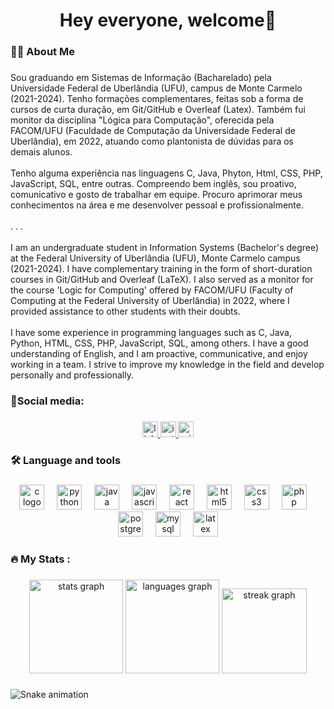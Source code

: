 <h1 align="center">Hey everyone, welcome👋</h1>

###

<h3 align="left">👩‍💻  About Me</h3>

###

<p align="left">Sou graduando em Sistemas de Informação (Bacharelado) pela Universidade Federal de Uberlândia (UFU), campus de Monte Carmelo (2021-2024). Tenho formações complementares, feitas sob a forma de cursos de curta duração, em Git/GitHub e Overleaf (Latex). Também fui monitor da disciplina "Lógica para Computação", oferecida pela FACOM/UFU (Faculdade de Computação da Universidade Federal de Uberlândia), em 2022, atuando como plantonista de dúvidas para os demais alunos.<br><br>Tenho alguma experiência nas linguagens C, Java, Phyton, Html, CSS, PHP, JavaScript, SQL, entre outras. Compreendo bem inglês, sou proativo, comunicativo e gosto de trabalhar em equipe. Procuro aprimorar meus conhecimentos na área e me desenvolver pessoal e profissionalmente.<br><br>. . .<br><br>I am an undergraduate student in Information Systems (Bachelor's degree) at the Federal University of Uberlândia (UFU), Monte Carmelo campus (2021-2024). I have complementary training in the form of short-duration courses in Git/GitHub and Overleaf (LaTeX). I also served as a monitor for the course 'Logic for Computing' offered by FACOM/UFU (Faculty of Computing at the Federal University of Uberlândia) in 2022, where I provided assistance to other students with their doubts.<br><br>I have some experience in programming languages such as C, Java, Python, HTML, CSS, PHP, JavaScript, SQL, among others. I have a good understanding of English, and I am proactive, communicative, and enjoy working in a team. I strive to improve my knowledge in the field and develop personally and professionally.</p>

###

<h3 align="left">📱Social media:</h3>

###

<div align="center">
  <a href="https://www.linkedin.com/in/lucas-manzato-gonçalves-971099249/" target="_blank">
    <img src="https://img.shields.io/static/v1?message=LinkedIn&logo=linkedin&label=&color=0077B5&logoColor=white&labelColor=&style=for-the-badge" height="25" alt="linkedin logo"  />
  </a>
  <a href="https://www.instagram.com/lucasmanzato/" target="_blank">
    <img src="https://img.shields.io/static/v1?message=Instagram&logo=instagram&label=&color=E4405F&logoColor=white&labelColor=&style=for-the-badge" height="25" alt="instagram logo"  />
  </a>
  <a href="https://mail.google.com/mail/u/0/?fs=1&tf=cm&source=mailto&to=lucas.manzato@hotmail.com" target="_blank">
  <img src="https://img.shields.io/static/v1?message=Outlook&logo=microsoft-outlook&label=&color=0078D4&logoColor=white&labelColor=&style=for-the-badge" height="25" alt="microsoft-outlook logo"  />
  </a>
</div>

###

<h3 align="left">🛠 Language and tools</h3>

###

<div align="center">
  <img src="https://cdn.jsdelivr.net/gh/devicons/devicon/icons/c/c-original.svg" height="40" alt="c logo"  />
  <img width="12" />
  <img src="https://cdn.jsdelivr.net/gh/devicons/devicon/icons/python/python-original.svg" height="40" alt="python logo"  />
  <img width="12" />
  <img src="https://cdn.jsdelivr.net/gh/devicons/devicon/icons/java/java-original.svg" height="40" alt="java logo"  />
  <img width="12" />
  <img src="https://cdn.jsdelivr.net/gh/devicons/devicon/icons/javascript/javascript-original.svg" height="40" alt="javascript logo"  />
  <img width="12" />
  <img src="https://cdn.jsdelivr.net/gh/devicons/devicon/icons/react/react-original.svg" height="40" alt="react logo"  />
  <img width="12" />
  <img src="https://cdn.jsdelivr.net/gh/devicons/devicon/icons/html5/html5-original.svg" height="40" alt="html5 logo"  />
  <img width="12" />
  <img src="https://cdn.jsdelivr.net/gh/devicons/devicon/icons/css3/css3-original.svg" height="40" alt="css3 logo"  />
  <img width="12" />
  <img src="https://cdn.jsdelivr.net/gh/devicons/devicon/icons/php/php-original.svg" height="40" alt="php logo"  />
  <img width="12" />
  <img src="https://cdn.jsdelivr.net/gh/devicons/devicon/icons/postgresql/postgresql-original.svg" height="40" alt="postgresql logo"  />
  <img width="12" />
  <img src="https://cdn.jsdelivr.net/gh/devicons/devicon/icons/mysql/mysql-original.svg" height="40" alt="mysql logo"  />
  <img width="12" />
  <img src="https://cdn.jsdelivr.net/gh/devicons/devicon/icons/latex/latex-original.svg" height="40" alt="latex logo"  />
</div>

###

<h3 align="left">🔥   My Stats :</h3>

###

<div align="center">
  <img src="https://github-readme-stats.vercel.app/api?username=lucasmanzato&hide_title=false&hide_rank=false&show_icons=true&include_all_commits=true&count_private=true&disable_animations=false&theme=radical&locale=en&hide_border=false&order=1" height="150" alt="stats graph"  />
  <img src="https://github-readme-stats.vercel.app/api/top-langs?username=lucasmanzato&locale=en&hide_title=false&layout=compact&card_width=320&langs_count=6&theme=radical&hide_border=false&order=2" height="150" alt="languages graph"  />
  <img src="https://streak-stats.demolab.com?user=lucasmanzato&locale=en&mode=daily&theme=radical&hide_border=false&border_radius=0&order=3" height="136" alt="streak graph"  />
</div>

###

<img src="https://raw.githubusercontent.com/lucasmanzato/lucasmanzato/output/snake.svg" alt="Snake animation" />

###
